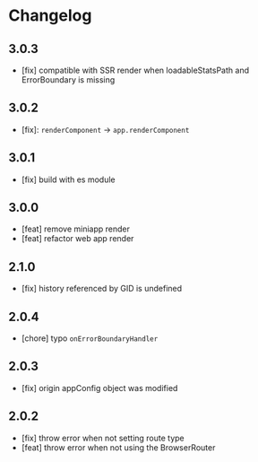 # Changelog

## 3.0.3

- [fix] compatible with SSR render when loadableStatsPath and ErrorBoundary is missing

## 3.0.2

- [fix]: `renderComponent` -> `app.renderComponent`

## 3.0.1

- [fix] build with es module

## 3.0.0

- [feat] remove miniapp render
- [feat] refactor web app render

## 2.1.0

- [fix] history referenced by GID is undefined

## 2.0.4

- [chore] typo `onErrorBoundaryHandler`

## 2.0.3

- [fix] origin appConfig object was modified

## 2.0.2

- [fix] throw error when not setting route type
- [feat] throw error when not using the BrowserRouter
